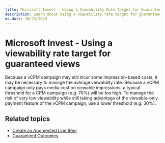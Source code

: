 ```yaml
---
title: Microsoft Invest - Using a Viewability Rate Target for Guaranteed Views
description: Learn about using a viewability rate target for guaranteed views. Use a lower threshold to manage risk and take advantage of viewable-only payment feature.
ms.date: 10/28/2023
---
```


# Microsoft Invest - Using a viewability rate target for guaranteed views

Because a vCPM campaign may still incur some impression-based costs, it may be necessary to manage the average viewability rate. Because a vCPM campaign only pays media cost on viewable impressions, a typical threshold for a CPM campaign (e.g. 70%) will be too high. To manage the risk of very low viewability while still taking advantage of the viewable-only payment feature of the vCPM campaign, use a lower threshold (e.g. 30%).

## Related topics

- [Create an Augmented Line Item](./create-an-augmented-line-item-ali.md)
- [Guaranteed Outcomes](./guaranteed-outcomes.md)
